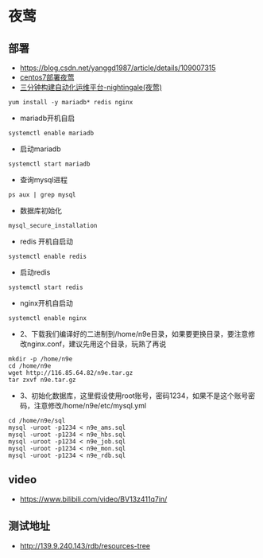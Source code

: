 # 夜莺
## 部署
- https://blog.csdn.net/yanggd1987/article/details/109007315
- [centos7部署夜莺](https://idc.wanyunshuju.com/li/1850.html)
- [三分钟构建自动化运维平台-nightingale(夜莺)](https://blog.csdn.net/weixin_43546282/article/details/109012603)
```
yum install -y mariadb* redis nginx
```

- mariadb开机自启
```
systemctl enable mariadb
```

- 启动mariadb
```
systemctl start mariadb
```

- 查询mysql进程
```
ps aux | grep mysql
```

- 数据库初始化
```
mysql_secure_installation
```

- redis 开机自启动
```
systemctl enable redis
```

- 启动redis
```
systemctl start redis
```


- nginx开机自启动
```
systemctl enable nginx
```

- 2、下载我们编译好的二进制到/home/n9e目录，如果要更换目录，要注意修改nginx.conf，建议先用这个目录，玩熟了再说

```
mkdir -p /home/n9e
cd /home/n9e
wget http://116.85.64.82/n9e.tar.gz
tar zxvf n9e.tar.gz
```

- 3、初始化数据库，这里假设使用root账号，密码1234，如果不是这个账号密码，注意修改/home/n9e/etc/mysql.yml

```
cd /home/n9e/sql
mysql -uroot -p1234 < n9e_ams.sql
mysql -uroot -p1234 < n9e_hbs.sql
mysql -uroot -p1234 < n9e_job.sql
mysql -uroot -p1234 < n9e_mon.sql
mysql -uroot -p1234 < n9e_rdb.sql
```

## video
- https://www.bilibili.com/video/BV13z411q7in/

## 测试地址
- http://139.9.240.143/rdb/resources-tree
